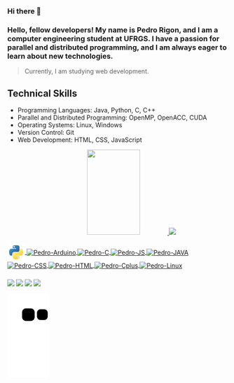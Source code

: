 ### Hi there 👋

### Hello, fellow developers! My name is Pedro Rigon, and I am a computer engineering student at UFRGS. I have a passion for parallel and distributed programming, and I am always eager to learn about new technologies.

> Currently, I am studying web development.

## Technical Skills

- Programming Languages: Java, Python, C, C++
- Parallel and Distributed Programming: OpenMP, OpenACC, CUDA
- Operating Systems: Linux, Windows
- Version Control: Git
- Web Development: HTML, CSS, JavaScript


<div align="center">
 <a href="https://github.com/pedrorigon">
  <img width="49%" height="195px"src="https://github-readme-stats.vercel.app/api?username=pedrorigon&show_icons=true&theme=synthwave&include_all_commits=true&count_private=true"/>
 <img "49%" height="195px"src="https://github-readme-stats.vercel.app/api/top-langs/?username=pedrorigon&layout=compact&langs_count=16&theme=synthwave"/>
</div>
  <div style="display: inline_block"><br>
  <img align="center" alt="Pedro-Python" height="40" width="40" src="https://raw.githubusercontent.com/devicons/devicon/master/icons/python/python-original.svg">
  <img align="center" alt="Pedro-Arduino" height="40" width="40" img src="https://cdn.jsdelivr.net/gh/devicons/devicon/icons/arduino/arduino-original.svg" />
  <img align="center" alt="Pedro-C" height="40" width="40" <img src="https://cdn.jsdelivr.net/gh/devicons/devicon/icons/c/c-original.svg" />
  <img align="center" alt="Pedro-JS" height="40" width="40" <img src="https://cdn.jsdelivr.net/gh/devicons/devicon/icons/javascript/javascript-original.svg" />
  <img align="center" alt="Pedro-JAVA" height="40" width="40" <img src="https://cdn.jsdelivr.net/gh/devicons/devicon/icons/java/java-original-wordmark.svg" />
  <img align="center" alt="Pedro-CSS" height="40" width="40" <img src="https://cdn.jsdelivr.net/gh/devicons/devicon/icons/css3/css3-original.svg" />
  <img align="center" alt="Pedro-HTML" height="40" width="40" <img src="https://cdn.jsdelivr.net/gh/devicons/devicon/icons/html5/html5-original.svg" />
  <img align="center" alt="Pedro-Cplus" height="40" width="40" <img src="https://cdn.jsdelivr.net/gh/devicons/devicon/icons/cplusplus/cplusplus-original.svg" />       
  <img align="center" alt="Pedro-Linux" height="40" width="40" <img src="https://cdn.jsdelivr.net/gh/devicons/devicon/icons/linux/linux-original.svg" />     
  
</div>

  ###
  
<div> 
  <a href="https://instagram.com/pedrorig1" target="_blank"><img src="https://img.shields.io/badge/-Instagram-%23E4405F?style=for-the-badge&logo=instagram&logoColor=white" target="_blank"></a>
 	<a href="https://www.twitch.tv/paladinoorc" target="_blank"><img src="https://img.shields.io/badge/Twitch-9146FF?style=for-the-badge&logo=twitch&logoColor=white" target="_blank"></a>
  <a href = "mailto:pedrohenriquecasarottorigon@gmail.com"><img src="https://img.shields.io/badge/-Gmail-%23333?style=for-the-badge&logo=gmail&logoColor=white" target="_blank"></a>
  <a href="https://www.linkedin.com/in/pedro-henrique-casarotto-rigon-a69802162" target="_blank"><img src="https://img.shields.io/badge/-LinkedIn-%230077B5?style=for-the-badge&logo=linkedin&logoColor=white" target="_blank"></a> 
 
  ![Snake animation](https://github.com/pedrorigon/pedrorigon/blob/output/github-contribution-grid-snake.svg)
 
</div>
